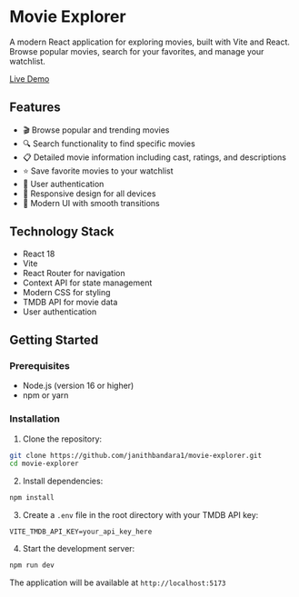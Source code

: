 # Movie Explorer

A modern React application for exploring movies, built with Vite and React. Browse popular movies, search for your favorites, and manage your watchlist.

[Live Demo](https://movie-explorer-blush-one.vercel.app)

## Features

- 🎬 Browse popular and trending movies
- 🔍 Search functionality to find specific movies
- 📋 Detailed movie information including cast, ratings, and descriptions
- ⭐ Save favorite movies to your watchlist
- 🔐 User authentication
- 📱 Responsive design for all devices
- 🌙 Modern UI with smooth transitions

## Technology Stack

- React 18
- Vite
- React Router for navigation
- Context API for state management
- Modern CSS for styling
- TMDB API for movie data
- User authentication

## Getting Started

### Prerequisites

- Node.js (version 16 or higher)
- npm or yarn

### Installation

1. Clone the repository:

```bash
git clone https://github.com/janithbandara1/movie-explorer.git
cd movie-explorer
```

2. Install dependencies:

```bash
npm install
```

3. Create a `.env` file in the root directory with your TMDB API key:

```env
VITE_TMDB_API_KEY=your_api_key_here
```

4. Start the development server:

```bash
npm run dev
```

The application will be available at `http://localhost:5173`
